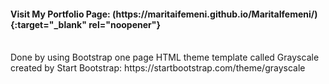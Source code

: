 <h4> Visit My Portfolio Page: (https://maritaifemeni.github.io/MaritaIfemeni/)  {:target="_blank" rel="noopener"}</h4>
<br>
Done by using Bootstrap one page HTML theme template called Grayscale created by Start Bootstrap: https://startbootstrap.com/theme/grayscale
